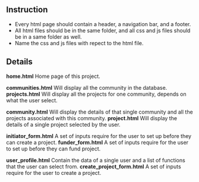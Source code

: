 ## Instruction
- Every html page should contain a header, a navigation bar, and a footer.
- All html files should be in the same folder, and all css and js files should be in a same folder as well.
- Name the css and js files with repect to the html file.

## Details
**home.html** Home page of this project.

**communities.html** Will display all the community in the database.
**projects.html** Will display all the projects for one community, depends on what the user select.

**community.html** Will display the details of that single community and all the projects associated with this community.
**project.html** Will display the details of a single project selected by the user.

**initiator_form.html** A set of inputs require for the user to set up before they can create a project.
**funder_form.html** A set of inputs require for the user to set up before they can fund project.

**user_profile.html** Contain the data of a single user and a list of functions that the user can select from. 
**create_project_form.html** A set of inputs require for the user to create a project.

